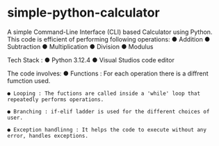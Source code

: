 # simple-python-calculator
A simple Command-Line Interface (CLI) based Calculator using Python.<br>
This code is efficient of performing following operations:
    ● Addition
    ● Subtraction
    ● Multiplication
    ● Division
    ● Modulus

Tech Stack :
    ● Python 3.12.4
    ● Visual Studios code editor

The code involves:
    ● Functions : For each operation there is a diffrent fumction used.

    ● Looping : The fuctions are called inside a 'while' loop that repeatedly performs operations.

    ● Branching : if-elif ladder is used for the different choices of user.

    ● Exception handlinng : It helps the code to execute without any error, handles exceptions.
